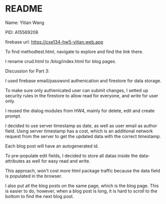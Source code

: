 # README


Name: Yitian Wang

PID: A15569208

firebase url: https://cse134-hw5-yitian.web.app

To find methodtest.html, navigate to explore and find the link there.

I rename crud.html to /blog/index.html for blog pages.

Discussion for Part 3:

I used firebase email/password authenication and firestore for data storage.

To make sure only authenicated user can submit changes, I setted up security rules in the
firestore to allow read for everyone, and write for user only.

I reused the dialog modules from HW4, mainly for delete, edit and create prompt.

I decided to use server timestamp as date, as well as user email as author field.
Using server timestamp has a cost, which is an additional network request from the server to get the updated data with the correct timestamp.

Each blog post will have an autogenerated id.

To pre-populate edit fields, I decided to store all datas inside the data-attributes as well for easy read and write.

This approach, won't cost more html package traffic because the data field is populated in the browser.

I also put all the blog posts on the same page, which is the blog page. This is easier to do, however, when a
blog post is long, it is hard to scroll to the bottom to find the next blog post.
